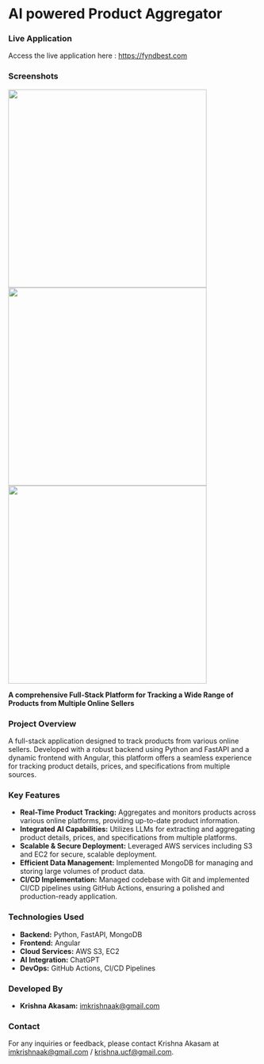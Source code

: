 # AI powered Product Aggregator

### Live Application
Access the live application here : https://fyndbest.com

### Screenshots
<img src="https://github.com/user-attachments/assets/3ad98102-9a57-496d-bd58-fc91271226d4" width="400">

<img src="https://github.com/user-attachments/assets/d5eeabfb-fabc-48a6-9b1a-b47cd7208e5b" width = "400">

<img src="https://github.com/user-attachments/assets/5e6215e2-0e9e-4b2d-8d87-a2452693b463" width = "400">



**A comprehensive Full-Stack Platform for Tracking a Wide Range of Products from Multiple Online Sellers**

### Project Overview
A full-stack application designed to track products from various online sellers. Developed with a robust backend using Python and FastAPI and a dynamic frontend with Angular, this platform offers a seamless experience for tracking product details, prices, and specifications from multiple sources.






### Key Features
- **Real-Time Product Tracking:** Aggregates and monitors products across various online platforms, providing up-to-date product information.
- **Integrated AI Capabilities:** Utilizes LLMs for extracting and aggregating product details, prices, and specifications from multiple platforms.
- **Scalable & Secure Deployment:** Leveraged AWS services including S3 and EC2 for secure, scalable deployment.
- **Efficient Data Management:** Implemented MongoDB for managing and storing large volumes of product data.
- **CI/CD Implementation:** Managed codebase with Git and implemented CI/CD pipelines using GitHub Actions, ensuring a polished and production-ready application.

### Technologies Used
- **Backend:** Python, FastAPI, MongoDB
- **Frontend:** Angular
- **Cloud Services:** AWS S3, EC2
- **AI Integration:** ChatGPT
- **DevOps:** GitHub Actions, CI/CD Pipelines

### Developed By
- **Krishna Akasam:** [imkrishnaak@gmail.com](mailto:imkrishnaak@gmail.com)

### Contact
For any inquiries or feedback, please contact Krishna Akasam at imkrishnaak@gmail.com / krishna.ucf@gmail.com.
